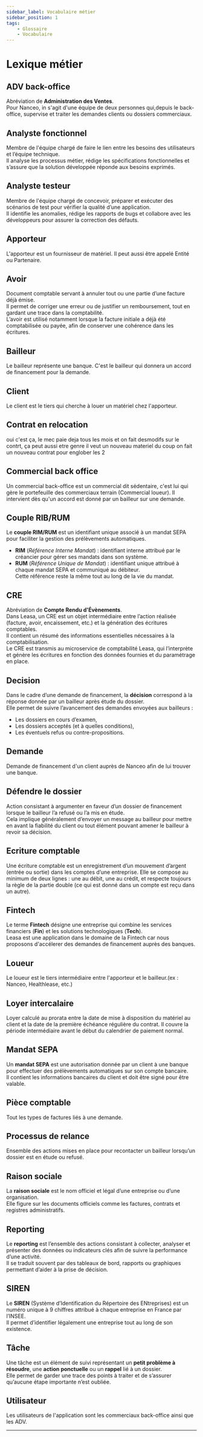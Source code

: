 ```yaml
---
sidebar_label: Vocabulaire métier
sidebar_position: 1
tags: 
    - Glossaire
    - Vocabulaire
---
```


# Lexique métier

## ADV back-office

Abréviation de **Administration des Ventes**.  
Pour Nanceo, in s'agit d'une équipe de deux personnes qui,depuis le back-office, supervise et traiter les demandes clients ou dossiers commerciaux.

## Analyste fonctionnel

Membre de l'équipe chargé de faire le lien entre les besoins des utilisateurs et l’équipe technique.  
Il analyse les processus métier, rédige les spécifications fonctionnelles et s’assure que la solution développée réponde aux besoins exprimés.

## Analyste testeur

Membre de l'équipe chargé de concevoir, préparer et exécuter des scénarios de test pour vérifier la qualité d’une application.  
Il identifie les anomalies, rédige les rapports de bugs et collabore avec les développeurs pour assurer la correction des défauts. 

## Apporteur

L'apporteur est un fournisseur de matériel. Il peut aussi être appelé Entité ou Partenaire.

## Avoir

Document comptable servant à annuler tout ou une partie d’une facture déjà émise.  
Il permet de corriger une erreur ou de justifier un remboursement, tout en gardant une trace dans la comptabilité.  
L’avoir est utilisé notamment lorsque la facture initiale a déjà été comptabilisée ou payée, afin de conserver une cohérence dans les écritures.

## Bailleur

Le bailleur représente une banque. C'est le bailleur qui donnera un accord de financement pour la demande.

## Client

Le client est le tiers qui cherche à louer un matériel chez l'apporteur.

## Contrat en relocation

oui c'est ça, le mec paie deja tous les mois et on fait desmodifs sur le contrt,
ça peut aussi etre genre il veut un nouveau materiel du coup on fait un nouveau contrat pour englober les 2

## Commercial back office

Un commercial back-office est un commercial dit sédentaire, c'est lui qui gère le portefeuille des commerciaux terrain (Commercial loueur).
Il intervient dès qu'un accord est donné par un bailleur sur une demande.

## Couple RIB/RUM

Le **couple RIM/RUM** est un identifiant unique associé à un mandat SEPA pour faciliter la gestion des prélèvements automatiques.

- **RIM** (*Référence Interne Mandat*) : identifiant interne attribué par le créancier pour gérer ses mandats dans son système.
- **RUM** (*Référence Unique de Mandat*) : identifiant unique attribué à chaque mandat SEPA et communiqué au débiteur.  
  Cette référence reste la même tout au long de la vie du mandat.

## CRE

Abréviation de **Compte Rendu d'Évènements**.  
Dans Leasa, un CRE est un objet intermédiaire entre l’action réalisée (facture, avoir, encaissement, etc.) et la génération des écritures comptables.  
Il contient un résumé des informations essentielles nécessaires à la comptabilisation.  
Le CRE est transmis au microservice de comptabilité Leasa, qui l’interprète et génère les écritures en fonction des données fournies et du paramétrage en place.

## Decision

Dans le cadre d’une demande de financement, la **décision** correspond à la réponse donnée par un bailleur après étude du dossier.  
Elle permet de suivre l’avancement des demandes envoyées aux bailleurs : 

- Les dossiers en cours d’examen,  
- Les dossiers acceptés (et à quelles conditions),  
- Les éventuels refus ou contre-propositions.

## Demande

Demande de financement d'un client auprès de Nanceo afin de lui trouver une banque.

## Défendre le dossier

Action consistant à argumenter en faveur d’un dossier de financement lorsque le bailleur l’a refusé ou l’a mis en étude.  
Cela implique généralement d’envoyer un message au bailleur pour mettre en avant la fiabilité du client ou tout élément pouvant amener le bailleur à revoir sa décision.

## Ecriture comptable

Une écriture comptable est un enregistrement d’un mouvement d’argent (entrée ou sortie) dans les comptes d’une entreprise. Elle se compose au minimum de deux lignes : une au débit, une au crédit, et respecte toujours la règle de la partie double (ce qui est donné dans un compte est reçu dans un autre).

## Fintech

Le terme **Fintech** désigne une entreprise qui combine les services financiers (**Fin**) et les solutions technologiques (**Tech**).  
Leasa est une application dans le domaine de la Fintech car nous proposons d'accélerer des demandes de financement auprès des banques.

## Loueur

Le loueur est le tiers intermédiaire entre l'apporteur et le bailleur.(ex : Nanceo, Healthlease, etc.)

## Loyer intercalaire

Loyer calculé au prorata entre la date de mise à disposition du matériel au client et la date de la première échéance régulière du contrat.
Il couvre la période intermédiaire avant le début du calendrier de paiement normal.

## Mandat SEPA

Un **mandat SEPA** est une autorisation donnée par un client à une banque pour effectuer des prélèvements automatiques sur son compte bancaire.  
Il contient les informations bancaires du client et doit être signé pour être valable.

## Pièce comptable

Tout les types de factures liés à une demande.

## Processus de relance

Ensemble des actions mises en place pour recontacter un bailleur lorsqu’un dossier est en étude ou refusé.

## Raison sociale

La **raison sociale** est le nom officiel et légal d’une entreprise ou d’une organisation.  
Elle figure sur les documents officiels comme les factures, contrats et registres administratifs.

## Reporting

Le **reporting** est l’ensemble des actions consistant à collecter, analyser et présenter des données ou indicateurs clés afin de suivre la performance d’une activité.  
Il se traduit souvent par des tableaux de bord, rapports ou graphiques permettant d’aider à la prise de décision.

## SIREN

Le **SIREN** (Système d’Identification du Répertoire des ENtreprises) est un numéro unique à 9 chiffres attribué à chaque entreprise en France par l’INSEE.  
Il permet d’identifier légalement une entreprise tout au long de son existence.

## Tâche

Une tâche est un élément de suivi représentant un **petit problème à résoudre**, une **action ponctuelle** ou un **rappel** lié à un dossier.  
Elle permet de garder une trace des points à traiter et de s’assurer qu’aucune étape importante n’est oubliée.

## Utilisateur

Les utilisateurs de l'application sont les commerciaux back-office ainsi que les ADV.

---
